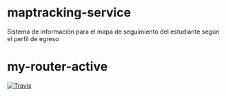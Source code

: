 # maptracking-service
Sistema de información para el mapa de seguimiento del estudiante según el perfil de egreso

# my-router-active

[![Travis][build-badge]][build]

[build-badge]: https://img.shields.io/travis/user/repo/master.png?style=flat-square
[build]: https://travis-ci.org/asw-20172/maptracking-service
